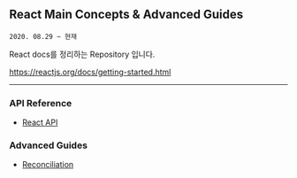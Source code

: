 ## React Main Concepts & Advanced Guides
    2020. 08.29 ~ 현재 
React docs를 정리하는 Repository 입니다. 

https://reactjs.org/docs/getting-started.html

* * * 

### API Reference 
<ul>
    <li> <a href="movie/docs/api-reference/react.md"> React API </a> </li>
</ul>

### Advanced Guides 
<ul>
    <li> <a href="movie/docs/advance-guides/reconciliation.md"> Reconciliation </a> </li>
</ul>
